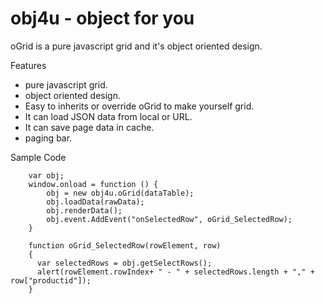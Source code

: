 obj4u - object for you
=====

oGrid is a pure javascript grid and it's object oriented design.

Features
* pure javascript grid.
* object oriented design.
* Easy to inherits or override oGrid to make yourself grid.
* It can load JSON data from local or URL.
* It can save page data in cache.
* paging bar.

Sample Code

        var obj;
        window.onload = function () {
            obj = new obj4u.oGrid(dataTable);
            obj.loadData(rawData);
            obj.renderData();
            obj.event.AddEvent("onSelectedRow", oGrid_SelectedRow);
        }

        function oGrid_SelectedRow(rowElement, row)
        {
          var selectedRows = obj.getSelectRows();
          alert(rowElement.rowIndex+ " - " + selectedRows.length + "," + row["productid"]);
        }
